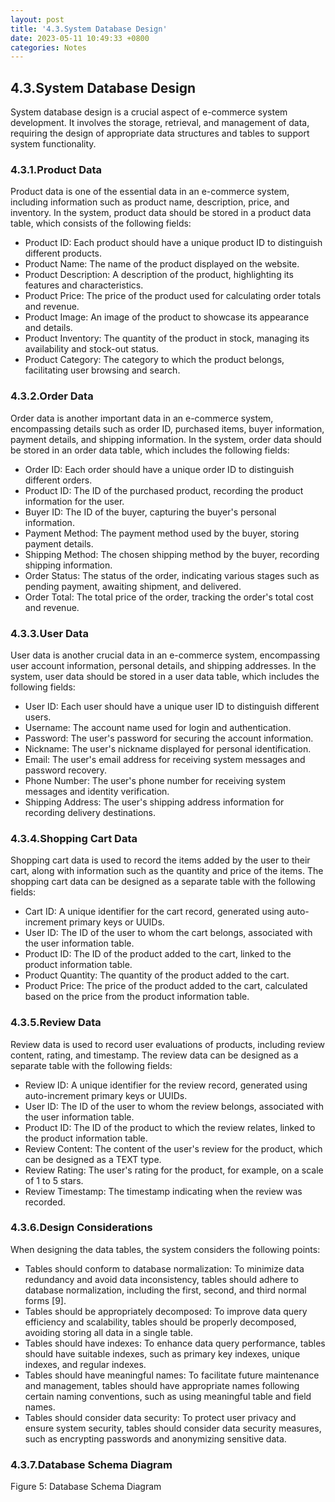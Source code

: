 ```yaml
---
layout: post
title: '4.3.System Database Design'
date: 2023-05-11 10:49:33 +0800
categories: Notes
---
```


## 4.3.System Database Design

System database design is a crucial aspect of e-commerce system development. It involves the storage, retrieval, and management of data, requiring the design of appropriate data structures and tables to support system functionality.

### 4.3.1.Product Data

Product data is one of the essential data in an e-commerce system, including information such as product name, description, price, and inventory. In the system, product data should be stored in a product data table, which consists of the following fields:

- Product ID: Each product should have a unique product ID to distinguish different products.
- Product Name: The name of the product displayed on the website.
- Product Description: A description of the product, highlighting its features and characteristics.
- Product Price: The price of the product used for calculating order totals and revenue.
- Product Image: An image of the product to showcase its appearance and details.
- Product Inventory: The quantity of the product in stock, managing its availability and stock-out status.
- Product Category: The category to which the product belongs, facilitating user browsing and search.

### 4.3.2.Order Data

Order data is another important data in an e-commerce system, encompassing details such as order ID, purchased items, buyer information, payment details, and shipping information. In the system, order data should be stored in an order data table, which includes the following fields:

- Order ID: Each order should have a unique order ID to distinguish different orders.
- Product ID: The ID of the purchased product, recording the product information for the user.
- Buyer ID: The ID of the buyer, capturing the buyer's personal information.
- Payment Method: The payment method used by the buyer, storing payment details.
- Shipping Method: The chosen shipping method by the buyer, recording shipping information.
- Order Status: The status of the order, indicating various stages such as pending payment, awaiting shipment, and delivered.
- Order Total: The total price of the order, tracking the order's total cost and revenue.

### 4.3.3.User Data

User data is another crucial data in an e-commerce system, encompassing user account information, personal details, and shipping addresses. In the system, user data should be stored in a user data table, which includes the following fields:

- User ID: Each user should have a unique user ID to distinguish different users.
- Username: The account name used for login and authentication.
- Password: The user's password for securing the account information.
- Nickname: The user's nickname displayed for personal identification.
- Email: The user's email address for receiving system messages and password recovery.
- Phone Number: The user's phone number for receiving system messages and identity verification.
- Shipping Address: The user's shipping address information for recording delivery destinations.

### 4.3.4.Shopping Cart Data

Shopping cart data is used to record the items added by the user to their cart, along with information such as the quantity and price of the items. The shopping cart data can be designed as a separate table with the following fields:

- Cart ID: A unique identifier for the cart record, generated using auto-increment primary keys or UUIDs.
- User ID: The ID of the user to whom the cart belongs, associated with the user information table.
- Product ID: The ID of the product added to the cart, linked to the product information table.
- Product Quantity: The quantity of the product added to the cart.
- Product Price: The price of the product added to the cart, calculated based on the price from the product information table.

### 4.3.5.Review Data

Review data is used to record user evaluations of products, including review content, rating, and timestamp. The review data can be designed as a separate table with the following fields:

- Review ID: A unique identifier for the review record, generated using auto-increment primary keys or UUIDs.
- User ID: The ID of the user to whom the review belongs, associated with the user information table.
- Product ID: The ID of the product to which the review relates, linked to the product information table.
- Review Content: The content of the user's review for the product, which can be designed as a TEXT type.
- Review Rating: The user's rating for the product, for example, on a scale of 1 to 5 stars.
- Review Timestamp: The timestamp indicating when the review was recorded.

### 4.3.6.Design Considerations

When designing the data tables, the system considers the following points:

- Tables should conform to database normalization: To minimize data redundancy and avoid data inconsistency, tables should adhere to database normalization, including the first, second, and third normal forms [9].
- Tables should be appropriately decomposed: To improve data query efficiency and scalability, tables should be properly decomposed, avoiding storing all data in a single table.
- Tables should have indexes: To enhance data query performance, tables should have suitable indexes, such as primary key indexes, unique indexes, and regular indexes.
- Tables should have meaningful names: To facilitate future maintenance and management, tables should have appropriate names following certain naming conventions, such as using meaningful table and field names.
- Tables should consider data security: To protect user privacy and ensure system security, tables should consider data security measures, such as encrypting passwords and anonymizing sensitive data.

### 4.3.7.Database Schema Diagram

Figure 5: Database Schema Diagram
